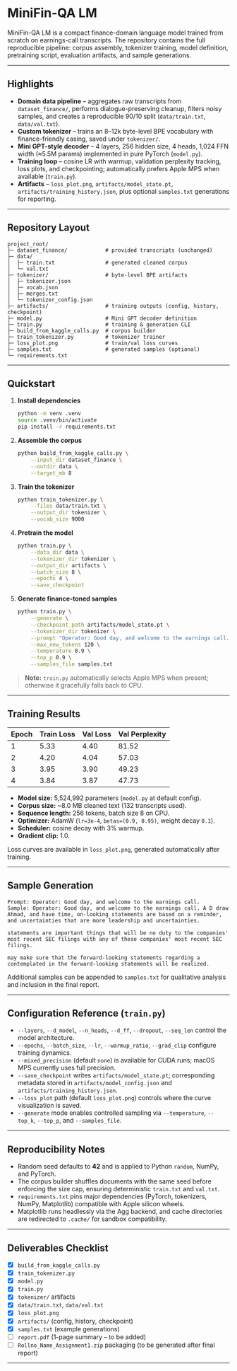 # MiniFin-QA LM

MiniFin-QA LM is a compact finance-domain language model trained from scratch on earnings-call transcripts. The repository contains the full reproducible pipeline: corpus assembly, tokenizer training, model definition, pretraining script, evaluation artifacts, and sample generations.

---

## Highlights
- **Domain data pipeline** – aggregates raw transcripts from `dataset_finance/`, performs dialogue-preserving cleanup, filters noisy samples, and creates a reproducible 90/10 split (`data/train.txt`, `data/val.txt`).
- **Custom tokenizer** – trains an 8–12k byte-level BPE vocabulary with finance-friendly casing, saved under `tokenizer/`.
- **Mini GPT-style decoder** – 4 layers, 256 hidden size, 4 heads, 1,024 FFN width (≈5.5M params) implemented in pure PyTorch (`model.py`).
- **Training loop** – cosine LR with warmup, validation perplexity tracking, loss plots, and checkpointing; automatically prefers Apple MPS when available (`train.py`).
- **Artifacts** – `loss_plot.png`, `artifacts/model_state.pt`, `artifacts/training_history.json`, plus optional `samples.txt` generations for reporting.

---

## Repository Layout
```
project_root/
├─ dataset_finance/            # provided transcripts (unchanged)
├─ data/
│  ├─ train.txt                # generated cleaned corpus
│  └─ val.txt
├─ tokenizer/                  # byte-level BPE artifacts
│  ├─ tokenizer.json
│  ├─ vocab.json
│  ├─ merges.txt
│  └─ tokenizer_config.json
├─ artifacts/                  # training outputs (config, history, checkpoint)
├─ model.py                    # Mini GPT decoder definition
├─ train.py                    # training & generation CLI
├─ build_from_kaggle_calls.py  # corpus builder
├─ train_tokenizer.py          # tokenizer trainer
├─ loss_plot.png               # train/val loss curves
├─ samples.txt                 # generated samples (optional)
└─ requirements.txt
```

---

## Quickstart

1. **Install dependencies**
   ```bash
   python -m venv .venv
   source .venv/bin/activate
   pip install -r requirements.txt
   ```

2. **Assemble the corpus**
   ```bash
   python build_from_kaggle_calls.py \
       --input_dir dataset_finance \
       --outdir data \
       --target_mb 8
   ```

3. **Train the tokenizer**
   ```bash
   python train_tokenizer.py \
       --files data/train.txt \
       --output_dir tokenizer \
       --vocab_size 9000
   ```

4. **Pretrain the model**
   ```bash
   python train.py \
       --data_dir data \
       --tokenizer_dir tokenizer \
       --output_dir artifacts \
       --batch_size 8 \
       --epochs 4 \
       --save_checkpoint
   ```

5. **Generate finance-toned samples**
   ```bash
   python train.py \
       --generate \
       --checkpoint_path artifacts/model_state.pt \
       --tokenizer_dir tokenizer \
       --prompt "Operator: Good day, and welcome to the earnings call." \
       --max_new_tokens 120 \
       --temperature 0.9 \
       --top_p 0.9 \
       --samples_file samples.txt
   ```

> **Note:** `train.py` automatically selects Apple MPS when present; otherwise it gracefully falls back to CPU.

---

## Training Results

| Epoch | Train Loss | Val Loss | Val Perplexity |
|-------|------------|----------|----------------|
| 1     | 5.33       | 4.40     | 81.52          |
| 2     | 4.20       | 4.04     | 57.03          |
| 3     | 3.95       | 3.90     | 49.23          |
| 4     | 3.84       | 3.87     | 47.73          |

- **Model size:** 5,524,992 parameters (`model.py` at default config).
- **Corpus size:** ~8.0 MB cleaned text (132 transcripts used).
- **Sequence length:** 256 tokens, batch size 8 on CPU.
- **Optimizer:** AdamW (`lr=3e-4`, `betas=(0.9, 0.95)`, weight decay `0.1`).
- **Scheduler:** cosine decay with 3% warmup.
- **Gradient clip:** 1.0.

Loss curves are available in `loss_plot.png`, generated automatically after training.

---

## Sample Generation

```
Prompt: Operator: Good day, and welcome to the earnings call.
Sample: Operator: Good day, and welcome to the earnings call. A D draw Ahmad, and have time, on-looking statements are based on a reminder, and uncertainties that are more leadership and uncertainties.

statements are important things that will be no duty to the companies' most recent SEC filings with any of these companies' most recent SEC filings.

may make sure that the forward-looking statements regarding a
contemplated in the forward-looking statements will be realized.
```

Additional samples can be appended to `samples.txt` for qualitative analysis and inclusion in the final report.

---

## Configuration Reference (`train.py`)
- `--layers`, `--d_model`, `--n_heads`, `--d_ff`, `--dropout`, `--seq_len` control the model architecture.
- `--epochs`, `--batch_size`, `--lr`, `--warmup_ratio`, `--grad_clip` configure training dynamics.
- `--mixed_precision` (default `none`) is available for CUDA runs; macOS MPS currently uses full precision.
- `--save_checkpoint` writes `artifacts/model_state.pt`; corresponding metadata stored in `artifacts/model_config.json` and `artifacts/training_history.json`.
- `--loss_plot` path (default `loss_plot.png`) controls where the curve visualization is saved.
- `--generate` mode enables controlled sampling via `--temperature`, `--top_k`, `--top_p`, and `--samples_file`.

---

## Reproducibility Notes
- Random seed defaults to **42** and is applied to Python `random`, NumPy, and PyTorch.
- The corpus builder shuffles documents with the same seed before enforcing the size cap, ensuring deterministic `train.txt` and `val.txt`.
- `requirements.txt` pins major dependencies (PyTorch, tokenizers, NumPy, Matplotlib) compatible with Apple silicon wheels.
- Matplotlib runs headlessly via the Agg backend, and cache directories are redirected to `.cache/` for sandbox compatibility.

---

## Deliverables Checklist
- [x] `build_from_kaggle_calls.py`
- [x] `train_tokenizer.py`
- [x] `model.py`
- [x] `train.py`
- [x] `tokenizer/` artifacts
- [x] `data/train.txt`, `data/val.txt`
- [x] `loss_plot.png`
- [x] `artifacts/` (config, history, checkpoint)
- [x] `samples.txt` (example generations)
- [ ] `report.pdf` (1-page summary – to be added)
- [ ] `Rollno_Name_Assignment1.zip` packaging (to be generated after final report)

---
